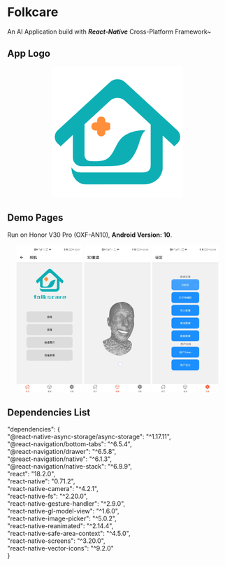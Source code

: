 # Folkcare
An AI Application build with ***React-Native*** Cross-Platform Framework~


## App Logo
<p align="center">
  <img src="https://github.com/Jimmy142857/Folkcare/blob/main/assets/images/Logo_2.png" width="300" height="300" />
</p>


## Demo Pages
Run on Honor V30 Pro (OXF-AN10), **Android Version: 10**.

<p align="center">
  <img src="https://github.com/Jimmy142857/Folkcare/blob/main/assets/images/%E7%9B%B8%E6%9C%BA_2.png" width="30%" />
  <img src="https://github.com/Jimmy142857/Folkcare/blob/main/assets/images/face_2.png" width="30%" />
  <img src="https://github.com/Jimmy142857/Folkcare/blob/main/assets/images/data_1.png" width="30%" />
</p>


## Dependencies List
<div>"dependencies": { </div>
<div>    "@react-native-async-storage/async-storage": "^1.17.11",</div>
<div>    "@react-navigation/bottom-tabs": "^6.5.4",</div>
<div>    "@react-navigation/drawer": "^6.5.8",</div>
<div>    "@react-navigation/native": "^6.1.3",</div>
<div>    "@react-navigation/native-stack": "^6.9.9",</div>
<div>    "react": "18.2.0",</div>
<div>    "react-native": "0.71.2",</div>
<div>    "react-native-camera": "^4.2.1",</div>
<div>    "react-native-fs": "^2.20.0",</div>
<div>    "react-native-gesture-handler": "^2.9.0",</div>
<div>    "react-native-gl-model-view": "^1.6.0",</div>
<div>    "react-native-image-picker": "^5.0.2",</div>
<div>    "react-native-reanimated": "^2.14.4",</div>
<div>    "react-native-safe-area-context": "^4.5.0",</div>
<div>    "react-native-screens": "^3.20.0",</div>
<div>    "react-native-vector-icons": "^9.2.0"</div>
<div>  }</div>
